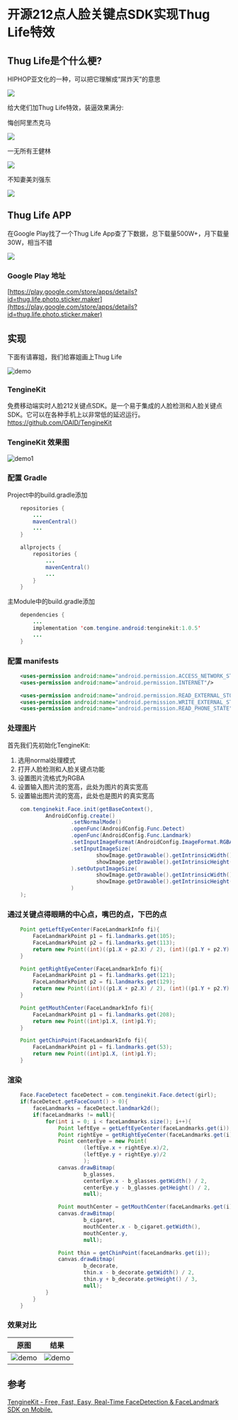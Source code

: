 # 开源212点人脸关键点SDK实现Thug Life特效

## Thug Life是个什么梗?
HIPHOP亚文化的一种，可以把它理解成“屌炸天”的意思

![](./imgs/thuglife1.jpg)

给大佬们加Thug Life特效，装逼效果满分:

悔创阿里杰克马

![](./imgs/thuglife2.gif)

一无所有王健林

![](./imgs/thuglife3.gif)

不知妻美刘强东

![](./imgs/thuglife4.gif)

## Thug Life APP

在Google Play找了一个Thug Life App查了下数据，总下载量500W+，月下载量30W，相当不错

![](./imgs/thug_life_maker.png)

### Google Play 地址
[https://play.google.com/store/apps/details?id=thug.life.photo.sticker.maker](https://play.google.com/store/apps/details?id=thug.life.photo.sticker.maker)

## 实现

下面有请寡姐，我们给寡姐画上Thug Life

![demo](./imgs/girl.jpeg "demo")

### TengineKit
免费移动端实时人脸212关键点SDK。是一个易于集成的人脸检测和人脸关键点SDK。它可以在各种手机上以非常低的延迟运行。
<br>
https://github.com/OAID/TengineKit

### TengineKit 效果图
![demo1](./imgs/TengineKitDemo4.gif "Demo1")

### 配置 Gradle

Project中的build.gradle添加

```java
    repositories {
        ...
        mavenCentral()
        ...
    }

    allprojects {
        repositories {
            ...
            mavenCentral()
            ...
        }
    }
```

主Module中的build.gradle添加

```java
    dependencies {
        ...
        implementation 'com.tengine.android:tenginekit:1.0.5'
        ...
    }
```

### 配置 manifests

```xml
    <uses-permission android:name="android.permission.ACCESS_NETWORK_STATE" />
    <uses-permission android:name="android.permission.INTERNET"/>

    <uses-permission android:name="android.permission.READ_EXTERNAL_STORAGE"/>
    <uses-permission android:name="android.permission.WRITE_EXTERNAL_STORAGE"/>
    <uses-permission android:name="android.permission.READ_PHONE_STATE"/>
```

### 处理图片

首先我们先初始化TengineKit:
1. 选用normal处理模式
2. 打开人脸检测和人脸关键点功能
3. 设置图片流格式为RGBA
4. 设置输入图片流的宽高，此处为图片的真实宽高
5. 设置输出图片流的宽高，此处也是图片的真实宽高
```java
    com.tenginekit.Face.init(getBaseContext(),
            AndroidConfig.create()
                    .setNormalMode()
                    .openFunc(AndroidConfig.Func.Detect)
                    .openFunc(AndroidConfig.Func.Landmark)
                    .setInputImageFormat(AndroidConfig.ImageFormat.RGBA)
                    .setInputImageSize(
                            showImage.getDrawable().getIntrinsicWidth(),
                            showImage.getDrawable().getIntrinsicHeight()
                    ).setOutputImageSize(
                            showImage.getDrawable().getIntrinsicWidth(),
                            showImage.getDrawable().getIntrinsicHeight()
                    )
    );
```

### 通过关键点得眼睛的中心点，嘴巴的点，下巴的点

```java
    Point getLeftEyeCenter(FaceLandmarkInfo fi){
        FaceLandmarkPoint p1 = fi.landmarks.get(105);
        FaceLandmarkPoint p2 = fi.landmarks.get(113);
        return new Point((int)((p1.X + p2.X) / 2), (int)((p1.Y + p2.Y) / 2));
    }

    Point getRightEyeCenter(FaceLandmarkInfo fi){
        FaceLandmarkPoint p1 = fi.landmarks.get(121);
        FaceLandmarkPoint p2 = fi.landmarks.get(129);
        return new Point((int)((p1.X + p2.X) / 2), (int)((p1.Y + p2.Y) / 2));
    }

    Point getMouthCenter(FaceLandmarkInfo fi){
        FaceLandmarkPoint p1 = fi.landmarks.get(208);
        return new Point((int)p1.X, (int)p1.Y);
    }

    Point getChinPoint(FaceLandmarkInfo fi){
        FaceLandmarkPoint p1 = fi.landmarks.get(53);
        return new Point((int)p1.X, (int)p1.Y);
    }
```

### 渲染

```java
    Face.FaceDetect faceDetect = com.tenginekit.Face.detect(girl);
    if(faceDetect.getFaceCount() > 0){
        faceLandmarks = faceDetect.landmark2d();
        if(faceLandmarks != null){
            for(int i = 0; i < faceLandmarks.size(); i++){
                Point leftEye = getLeftEyeCenter(faceLandmarks.get(i));
                Point rightEye = getRightEyeCenter(faceLandmarks.get(i));
                Point centerEye = new Point(
                        (leftEye.x + rightEye.x)/2,
                        (leftEye.y + rightEye.y)/2
                        );
                canvas.drawBitmap(
                        b_glasses,
                        centerEye.x - b_glasses.getWidth() / 2,
                        centerEye.y - b_glasses.getHeight() / 2,
                        null);

                Point mouthCenter = getMouthCenter(faceLandmarks.get(i));
                canvas.drawBitmap(
                        b_cigaret,
                        mouthCenter.x - b_cigaret.getWidth(),
                        mouthCenter.y,
                        null);

                Point thin = getChinPoint(faceLandmarks.get(i));
                canvas.drawBitmap(
                        b_decorate,
                        thin.x - b_decorate.getWidth() / 2,
                        thin.y + b_decorate.getHeight() / 3,
                        null);
            }
        }
    }
```

### 效果对比

原图|结果
:--:|:--:
![demo](./imgs/girl.jpeg "demo") | ![demo](./imgs/girl.png "demo")

## 参考

[TengineKit - Free, Fast, Easy, Real-Time FaceDetection & FaceLandmark SDK on Mobile.](https://github.com/OAID/TengineKit)